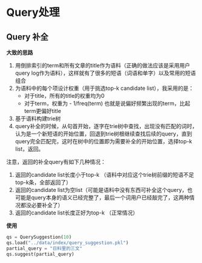 # Query处理

## Query 补全

**大致的思路**

1. 用倒排索引的term和所有文章的title作为语料（正确的做法应该是采用用户query log作为语料），这样就有了很多的短语（词语和单字）以及常用的短语组合
2. 为语料中的每个项设计权重（用于挑选top-k candidate list），我采用的是：
    - 对于title，所有的title的权重均为0
    - 对于term，权重为 - 1/freq(term)
    也就是说偏好频繁出现的term，比起term更偏好title
3. 基于语料构建trie树
4. query补全的时候，从句首开始，逐字在trie树中查找，出现没有匹配的词时，认为是一个新短语的开始位置，回退到trie树根继续查找后续的query，直到query完全匹配完，这时在树中的位置即为需要补全的开始位置，选择top-k list，返回。

注意，返回的补全query有如下几种情况：
1. 返回的candidate list长度小于top-k （语料中对应这个trie树前缀的短语不足top-k条，全部返回了）
2. 返回的candidate list为空list（可能是语料中没有东西可补全这个query，也可能是query本身的语义已经完整了，最后一个词用户已经敲完了，这两种情况都没必要补全了）
3. 返回的candidate list长度正好为top-k （正常情况）

**使用**

```python
qs = QuerySuggestion(10)
qs.load("../data/index/query_suggestion.pkl")
partial_query = "日料里的三文"
qs.suggest(partial_query)
```
